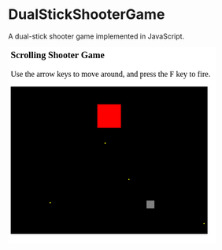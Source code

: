 DualStickShooterGame
====================

A dual-stick shooter game implemented in JavaScript.

<img src="Screenshot.png" />

